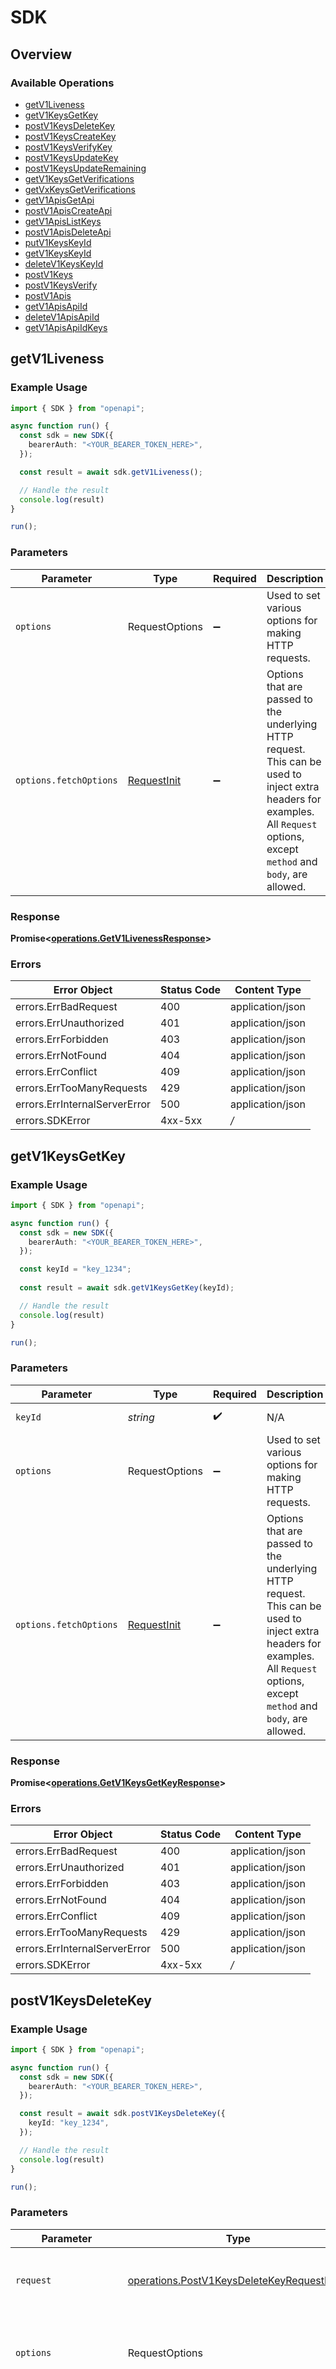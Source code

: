 # SDK


## Overview

### Available Operations

* [getV1Liveness](#getv1liveness)
* [getV1KeysGetKey](#getv1keysgetkey)
* [postV1KeysDeleteKey](#postv1keysdeletekey)
* [postV1KeysCreateKey](#postv1keyscreatekey)
* [postV1KeysVerifyKey](#postv1keysverifykey)
* [postV1KeysUpdateKey](#postv1keysupdatekey)
* [postV1KeysUpdateRemaining](#postv1keysupdateremaining)
* [getV1KeysGetVerifications](#getv1keysgetverifications)
* [getVxKeysGetVerifications](#getvxkeysgetverifications)
* [getV1ApisGetApi](#getv1apisgetapi)
* [postV1ApisCreateApi](#postv1apiscreateapi)
* [getV1ApisListKeys](#getv1apislistkeys)
* [postV1ApisDeleteApi](#postv1apisdeleteapi)
* [putV1KeysKeyId](#putv1keyskeyid)
* [getV1KeysKeyId](#getv1keyskeyid)
* [deleteV1KeysKeyId](#deletev1keyskeyid)
* [postV1Keys](#postv1keys)
* [postV1KeysVerify](#postv1keysverify)
* [postV1Apis](#postv1apis)
* [getV1ApisApiId](#getv1apisapiid)
* [deleteV1ApisApiId](#deletev1apisapiid)
* [getV1ApisApiIdKeys](#getv1apisapiidkeys)

## getV1Liveness

### Example Usage

```typescript
import { SDK } from "openapi";

async function run() {
  const sdk = new SDK({
    bearerAuth: "<YOUR_BEARER_TOKEN_HERE>",
  });

  const result = await sdk.getV1Liveness();

  // Handle the result
  console.log(result)
}

run();
```

### Parameters

| Parameter                                                                                                                                                                      | Type                                                                                                                                                                           | Required                                                                                                                                                                       | Description                                                                                                                                                                    |
| ------------------------------------------------------------------------------------------------------------------------------------------------------------------------------ | ------------------------------------------------------------------------------------------------------------------------------------------------------------------------------ | ------------------------------------------------------------------------------------------------------------------------------------------------------------------------------ | ------------------------------------------------------------------------------------------------------------------------------------------------------------------------------ |
| `options`                                                                                                                                                                      | RequestOptions                                                                                                                                                                 | :heavy_minus_sign:                                                                                                                                                             | Used to set various options for making HTTP requests.                                                                                                                          |
| `options.fetchOptions`                                                                                                                                                         | [RequestInit](https://developer.mozilla.org/en-US/docs/Web/API/Request/Request#options)                                                                                        | :heavy_minus_sign:                                                                                                                                                             | Options that are passed to the underlying HTTP request. This can be used to inject extra headers for examples. All `Request` options, except `method` and `body`, are allowed. |


### Response

**Promise<[operations.GetV1LivenessResponse](../../models/operations/getv1livenessresponse.md)>**
### Errors

| Error Object                  | Status Code                   | Content Type                  |
| ----------------------------- | ----------------------------- | ----------------------------- |
| errors.ErrBadRequest          | 400                           | application/json              |
| errors.ErrUnauthorized        | 401                           | application/json              |
| errors.ErrForbidden           | 403                           | application/json              |
| errors.ErrNotFound            | 404                           | application/json              |
| errors.ErrConflict            | 409                           | application/json              |
| errors.ErrTooManyRequests     | 429                           | application/json              |
| errors.ErrInternalServerError | 500                           | application/json              |
| errors.SDKError               | 4xx-5xx                       | */*                           |

## getV1KeysGetKey

### Example Usage

```typescript
import { SDK } from "openapi";

async function run() {
  const sdk = new SDK({
    bearerAuth: "<YOUR_BEARER_TOKEN_HERE>",
  });

  const keyId = "key_1234";
  
  const result = await sdk.getV1KeysGetKey(keyId);

  // Handle the result
  console.log(result)
}

run();
```

### Parameters

| Parameter                                                                                                                                                                      | Type                                                                                                                                                                           | Required                                                                                                                                                                       | Description                                                                                                                                                                    | Example                                                                                                                                                                        |
| ------------------------------------------------------------------------------------------------------------------------------------------------------------------------------ | ------------------------------------------------------------------------------------------------------------------------------------------------------------------------------ | ------------------------------------------------------------------------------------------------------------------------------------------------------------------------------ | ------------------------------------------------------------------------------------------------------------------------------------------------------------------------------ | ------------------------------------------------------------------------------------------------------------------------------------------------------------------------------ |
| `keyId`                                                                                                                                                                        | *string*                                                                                                                                                                       | :heavy_check_mark:                                                                                                                                                             | N/A                                                                                                                                                                            | [object Object]                                                                                                                                                                |
| `options`                                                                                                                                                                      | RequestOptions                                                                                                                                                                 | :heavy_minus_sign:                                                                                                                                                             | Used to set various options for making HTTP requests.                                                                                                                          |                                                                                                                                                                                |
| `options.fetchOptions`                                                                                                                                                         | [RequestInit](https://developer.mozilla.org/en-US/docs/Web/API/Request/Request#options)                                                                                        | :heavy_minus_sign:                                                                                                                                                             | Options that are passed to the underlying HTTP request. This can be used to inject extra headers for examples. All `Request` options, except `method` and `body`, are allowed. |                                                                                                                                                                                |


### Response

**Promise<[operations.GetV1KeysGetKeyResponse](../../models/operations/getv1keysgetkeyresponse.md)>**
### Errors

| Error Object                  | Status Code                   | Content Type                  |
| ----------------------------- | ----------------------------- | ----------------------------- |
| errors.ErrBadRequest          | 400                           | application/json              |
| errors.ErrUnauthorized        | 401                           | application/json              |
| errors.ErrForbidden           | 403                           | application/json              |
| errors.ErrNotFound            | 404                           | application/json              |
| errors.ErrConflict            | 409                           | application/json              |
| errors.ErrTooManyRequests     | 429                           | application/json              |
| errors.ErrInternalServerError | 500                           | application/json              |
| errors.SDKError               | 4xx-5xx                       | */*                           |

## postV1KeysDeleteKey

### Example Usage

```typescript
import { SDK } from "openapi";

async function run() {
  const sdk = new SDK({
    bearerAuth: "<YOUR_BEARER_TOKEN_HERE>",
  });

  const result = await sdk.postV1KeysDeleteKey({
    keyId: "key_1234",
  });

  // Handle the result
  console.log(result)
}

run();
```

### Parameters

| Parameter                                                                                                                                                                      | Type                                                                                                                                                                           | Required                                                                                                                                                                       | Description                                                                                                                                                                    |
| ------------------------------------------------------------------------------------------------------------------------------------------------------------------------------ | ------------------------------------------------------------------------------------------------------------------------------------------------------------------------------ | ------------------------------------------------------------------------------------------------------------------------------------------------------------------------------ | ------------------------------------------------------------------------------------------------------------------------------------------------------------------------------ |
| `request`                                                                                                                                                                      | [operations.PostV1KeysDeleteKeyRequestBody](../../models/operations/postv1keysdeletekeyrequestbody.md)                                                                         | :heavy_check_mark:                                                                                                                                                             | The request object to use for the request.                                                                                                                                     |
| `options`                                                                                                                                                                      | RequestOptions                                                                                                                                                                 | :heavy_minus_sign:                                                                                                                                                             | Used to set various options for making HTTP requests.                                                                                                                          |
| `options.fetchOptions`                                                                                                                                                         | [RequestInit](https://developer.mozilla.org/en-US/docs/Web/API/Request/Request#options)                                                                                        | :heavy_minus_sign:                                                                                                                                                             | Options that are passed to the underlying HTTP request. This can be used to inject extra headers for examples. All `Request` options, except `method` and `body`, are allowed. |


### Response

**Promise<[operations.PostV1KeysDeleteKeyResponse](../../models/operations/postv1keysdeletekeyresponse.md)>**
### Errors

| Error Object                  | Status Code                   | Content Type                  |
| ----------------------------- | ----------------------------- | ----------------------------- |
| errors.ErrBadRequest          | 400                           | application/json              |
| errors.ErrUnauthorized        | 401                           | application/json              |
| errors.ErrForbidden           | 403                           | application/json              |
| errors.ErrNotFound            | 404                           | application/json              |
| errors.ErrConflict            | 409                           | application/json              |
| errors.ErrTooManyRequests     | 429                           | application/json              |
| errors.ErrInternalServerError | 500                           | application/json              |
| errors.SDKError               | 4xx-5xx                       | */*                           |

## postV1KeysCreateKey

### Example Usage

```typescript
import { SDK } from "openapi";
import { Interval, Type } from "openapi/models/operations";

async function run() {
  const sdk = new SDK({
    bearerAuth: "<YOUR_BEARER_TOKEN_HERE>",
  });

  const result = await sdk.postV1KeysCreateKey({
    apiId: "api_123",
    name: "my key",
    ownerId: "team_123",
    meta: {
      "billingTier": "PRO",
      "trialEnds": "2023-06-16T17:16:37.161Z",
    },
    expires: 1623869797161,
    remaining: 1000,
    refill: {
      interval: Interval.Daily,
      amount: 100,
    },
    ratelimit: {
      type: Type.Fast,
      limit: 10,
      refillRate: 1,
      refillInterval: 60,
    },
    enabled: false,
  });

  // Handle the result
  console.log(result)
}

run();
```

### Parameters

| Parameter                                                                                                                                                                      | Type                                                                                                                                                                           | Required                                                                                                                                                                       | Description                                                                                                                                                                    |
| ------------------------------------------------------------------------------------------------------------------------------------------------------------------------------ | ------------------------------------------------------------------------------------------------------------------------------------------------------------------------------ | ------------------------------------------------------------------------------------------------------------------------------------------------------------------------------ | ------------------------------------------------------------------------------------------------------------------------------------------------------------------------------ |
| `request`                                                                                                                                                                      | [operations.PostV1KeysCreateKeyRequestBody](../../models/operations/postv1keyscreatekeyrequestbody.md)                                                                         | :heavy_check_mark:                                                                                                                                                             | The request object to use for the request.                                                                                                                                     |
| `options`                                                                                                                                                                      | RequestOptions                                                                                                                                                                 | :heavy_minus_sign:                                                                                                                                                             | Used to set various options for making HTTP requests.                                                                                                                          |
| `options.fetchOptions`                                                                                                                                                         | [RequestInit](https://developer.mozilla.org/en-US/docs/Web/API/Request/Request#options)                                                                                        | :heavy_minus_sign:                                                                                                                                                             | Options that are passed to the underlying HTTP request. This can be used to inject extra headers for examples. All `Request` options, except `method` and `body`, are allowed. |


### Response

**Promise<[operations.PostV1KeysCreateKeyResponse](../../models/operations/postv1keyscreatekeyresponse.md)>**
### Errors

| Error Object                  | Status Code                   | Content Type                  |
| ----------------------------- | ----------------------------- | ----------------------------- |
| errors.ErrBadRequest          | 400                           | application/json              |
| errors.ErrUnauthorized        | 401                           | application/json              |
| errors.ErrForbidden           | 403                           | application/json              |
| errors.ErrNotFound            | 404                           | application/json              |
| errors.ErrConflict            | 409                           | application/json              |
| errors.ErrTooManyRequests     | 429                           | application/json              |
| errors.ErrInternalServerError | 500                           | application/json              |
| errors.SDKError               | 4xx-5xx                       | */*                           |

## postV1KeysVerifyKey

### Example Usage

```typescript
import { SDK } from "openapi";

async function run() {
  const sdk = new SDK({
    bearerAuth: "<YOUR_BEARER_TOKEN_HERE>",
  });

  const result = await sdk.postV1KeysVerifyKey({
    apiId: "api_1234",
    key: "sk_1234",
  });

  // Handle the result
  console.log(result)
}

run();
```

### Parameters

| Parameter                                                                                                                                                                      | Type                                                                                                                                                                           | Required                                                                                                                                                                       | Description                                                                                                                                                                    |
| ------------------------------------------------------------------------------------------------------------------------------------------------------------------------------ | ------------------------------------------------------------------------------------------------------------------------------------------------------------------------------ | ------------------------------------------------------------------------------------------------------------------------------------------------------------------------------ | ------------------------------------------------------------------------------------------------------------------------------------------------------------------------------ |
| `request`                                                                                                                                                                      | [operations.PostV1KeysVerifyKeyRequestBody](../../models/operations/postv1keysverifykeyrequestbody.md)                                                                         | :heavy_check_mark:                                                                                                                                                             | The request object to use for the request.                                                                                                                                     |
| `options`                                                                                                                                                                      | RequestOptions                                                                                                                                                                 | :heavy_minus_sign:                                                                                                                                                             | Used to set various options for making HTTP requests.                                                                                                                          |
| `options.fetchOptions`                                                                                                                                                         | [RequestInit](https://developer.mozilla.org/en-US/docs/Web/API/Request/Request#options)                                                                                        | :heavy_minus_sign:                                                                                                                                                             | Options that are passed to the underlying HTTP request. This can be used to inject extra headers for examples. All `Request` options, except `method` and `body`, are allowed. |


### Response

**Promise<[operations.PostV1KeysVerifyKeyResponse](../../models/operations/postv1keysverifykeyresponse.md)>**
### Errors

| Error Object                  | Status Code                   | Content Type                  |
| ----------------------------- | ----------------------------- | ----------------------------- |
| errors.ErrBadRequest          | 400                           | application/json              |
| errors.ErrUnauthorized        | 401                           | application/json              |
| errors.ErrForbidden           | 403                           | application/json              |
| errors.ErrNotFound            | 404                           | application/json              |
| errors.ErrConflict            | 409                           | application/json              |
| errors.ErrTooManyRequests     | 429                           | application/json              |
| errors.ErrInternalServerError | 500                           | application/json              |
| errors.SDKError               | 4xx-5xx                       | */*                           |

## postV1KeysUpdateKey

### Example Usage

```typescript
import { SDK } from "openapi";
import { PostV1KeysUpdateKeyInterval, PostV1KeysUpdateKeyType } from "openapi/models/operations";

async function run() {
  const sdk = new SDK({
    bearerAuth: "<YOUR_BEARER_TOKEN_HERE>",
  });

  const result = await sdk.postV1KeysUpdateKey({
    keyId: "key_123",
    name: "Customer X",
    ownerId: "user_123",
    meta: {
      "roles": "<value>",
      "stripeCustomerId": "cus_1234",
    },
    expires: 0,
    ratelimit: {
      type: PostV1KeysUpdateKeyType.Fast,
      limit: 10,
      refillRate: 1,
      refillInterval: 60,
    },
    remaining: 1000,
    refill: {
      interval: PostV1KeysUpdateKeyInterval.Daily,
      amount: 100,
    },
    enabled: true,
  });

  // Handle the result
  console.log(result)
}

run();
```

### Parameters

| Parameter                                                                                                                                                                      | Type                                                                                                                                                                           | Required                                                                                                                                                                       | Description                                                                                                                                                                    |
| ------------------------------------------------------------------------------------------------------------------------------------------------------------------------------ | ------------------------------------------------------------------------------------------------------------------------------------------------------------------------------ | ------------------------------------------------------------------------------------------------------------------------------------------------------------------------------ | ------------------------------------------------------------------------------------------------------------------------------------------------------------------------------ |
| `request`                                                                                                                                                                      | [operations.PostV1KeysUpdateKeyRequestBody](../../models/operations/postv1keysupdatekeyrequestbody.md)                                                                         | :heavy_check_mark:                                                                                                                                                             | The request object to use for the request.                                                                                                                                     |
| `options`                                                                                                                                                                      | RequestOptions                                                                                                                                                                 | :heavy_minus_sign:                                                                                                                                                             | Used to set various options for making HTTP requests.                                                                                                                          |
| `options.fetchOptions`                                                                                                                                                         | [RequestInit](https://developer.mozilla.org/en-US/docs/Web/API/Request/Request#options)                                                                                        | :heavy_minus_sign:                                                                                                                                                             | Options that are passed to the underlying HTTP request. This can be used to inject extra headers for examples. All `Request` options, except `method` and `body`, are allowed. |


### Response

**Promise<[operations.PostV1KeysUpdateKeyResponse](../../models/operations/postv1keysupdatekeyresponse.md)>**
### Errors

| Error Object                  | Status Code                   | Content Type                  |
| ----------------------------- | ----------------------------- | ----------------------------- |
| errors.ErrBadRequest          | 400                           | application/json              |
| errors.ErrUnauthorized        | 401                           | application/json              |
| errors.ErrForbidden           | 403                           | application/json              |
| errors.ErrNotFound            | 404                           | application/json              |
| errors.ErrConflict            | 409                           | application/json              |
| errors.ErrTooManyRequests     | 429                           | application/json              |
| errors.ErrInternalServerError | 500                           | application/json              |
| errors.SDKError               | 4xx-5xx                       | */*                           |

## postV1KeysUpdateRemaining

### Example Usage

```typescript
import { SDK } from "openapi";
import { Op } from "openapi/models/operations";

async function run() {
  const sdk = new SDK({
    bearerAuth: "<YOUR_BEARER_TOKEN_HERE>",
  });

  const result = await sdk.postV1KeysUpdateRemaining({
    keyId: "key_123",
    op: Op.Decrement,
    value: 1,
  });

  // Handle the result
  console.log(result)
}

run();
```

### Parameters

| Parameter                                                                                                                                                                      | Type                                                                                                                                                                           | Required                                                                                                                                                                       | Description                                                                                                                                                                    |
| ------------------------------------------------------------------------------------------------------------------------------------------------------------------------------ | ------------------------------------------------------------------------------------------------------------------------------------------------------------------------------ | ------------------------------------------------------------------------------------------------------------------------------------------------------------------------------ | ------------------------------------------------------------------------------------------------------------------------------------------------------------------------------ |
| `request`                                                                                                                                                                      | [operations.PostV1KeysUpdateRemainingRequestBody](../../models/operations/postv1keysupdateremainingrequestbody.md)                                                             | :heavy_check_mark:                                                                                                                                                             | The request object to use for the request.                                                                                                                                     |
| `options`                                                                                                                                                                      | RequestOptions                                                                                                                                                                 | :heavy_minus_sign:                                                                                                                                                             | Used to set various options for making HTTP requests.                                                                                                                          |
| `options.fetchOptions`                                                                                                                                                         | [RequestInit](https://developer.mozilla.org/en-US/docs/Web/API/Request/Request#options)                                                                                        | :heavy_minus_sign:                                                                                                                                                             | Options that are passed to the underlying HTTP request. This can be used to inject extra headers for examples. All `Request` options, except `method` and `body`, are allowed. |


### Response

**Promise<[operations.PostV1KeysUpdateRemainingResponse](../../models/operations/postv1keysupdateremainingresponse.md)>**
### Errors

| Error Object                  | Status Code                   | Content Type                  |
| ----------------------------- | ----------------------------- | ----------------------------- |
| errors.ErrBadRequest          | 400                           | application/json              |
| errors.ErrUnauthorized        | 401                           | application/json              |
| errors.ErrForbidden           | 403                           | application/json              |
| errors.ErrNotFound            | 404                           | application/json              |
| errors.ErrConflict            | 409                           | application/json              |
| errors.ErrTooManyRequests     | 429                           | application/json              |
| errors.ErrInternalServerError | 500                           | application/json              |
| errors.SDKError               | 4xx-5xx                       | */*                           |

## getV1KeysGetVerifications

### Example Usage

```typescript
import { SDK } from "openapi";
import { Granularity } from "openapi/models/operations";

async function run() {
  const sdk = new SDK({
    bearerAuth: "<YOUR_BEARER_TOKEN_HERE>",
  });

  const result = await sdk.getV1KeysGetVerifications({
    keyId: "key_1234",
    ownerId: "chronark",
    start: 1620000000000,
    end: 1620000000000,
    granularity: Granularity.Day,
  });

  // Handle the result
  console.log(result)
}

run();
```

### Parameters

| Parameter                                                                                                                                                                      | Type                                                                                                                                                                           | Required                                                                                                                                                                       | Description                                                                                                                                                                    |
| ------------------------------------------------------------------------------------------------------------------------------------------------------------------------------ | ------------------------------------------------------------------------------------------------------------------------------------------------------------------------------ | ------------------------------------------------------------------------------------------------------------------------------------------------------------------------------ | ------------------------------------------------------------------------------------------------------------------------------------------------------------------------------ |
| `request`                                                                                                                                                                      | [operations.GetV1KeysGetVerificationsRequest](../../models/operations/getv1keysgetverificationsrequest.md)                                                                     | :heavy_check_mark:                                                                                                                                                             | The request object to use for the request.                                                                                                                                     |
| `options`                                                                                                                                                                      | RequestOptions                                                                                                                                                                 | :heavy_minus_sign:                                                                                                                                                             | Used to set various options for making HTTP requests.                                                                                                                          |
| `options.fetchOptions`                                                                                                                                                         | [RequestInit](https://developer.mozilla.org/en-US/docs/Web/API/Request/Request#options)                                                                                        | :heavy_minus_sign:                                                                                                                                                             | Options that are passed to the underlying HTTP request. This can be used to inject extra headers for examples. All `Request` options, except `method` and `body`, are allowed. |


### Response

**Promise<[operations.GetV1KeysGetVerificationsResponse](../../models/operations/getv1keysgetverificationsresponse.md)>**
### Errors

| Error Object                  | Status Code                   | Content Type                  |
| ----------------------------- | ----------------------------- | ----------------------------- |
| errors.ErrBadRequest          | 400                           | application/json              |
| errors.ErrUnauthorized        | 401                           | application/json              |
| errors.ErrForbidden           | 403                           | application/json              |
| errors.ErrNotFound            | 404                           | application/json              |
| errors.ErrConflict            | 409                           | application/json              |
| errors.ErrTooManyRequests     | 429                           | application/json              |
| errors.ErrInternalServerError | 500                           | application/json              |
| errors.SDKError               | 4xx-5xx                       | */*                           |

## getVxKeysGetVerifications

### Example Usage

```typescript
import { SDK } from "openapi";
import { QueryParamGranularity } from "openapi/models/operations";

async function run() {
  const sdk = new SDK({
    bearerAuth: "<YOUR_BEARER_TOKEN_HERE>",
  });

  const result = await sdk.getVxKeysGetVerifications({
    keyId: "key_1234",
    ownerId: "chronark",
    start: 1620000000000,
    end: 1620000000000,
    granularity: QueryParamGranularity.Day,
  });

  // Handle the result
  console.log(result)
}

run();
```

### Parameters

| Parameter                                                                                                                                                                      | Type                                                                                                                                                                           | Required                                                                                                                                                                       | Description                                                                                                                                                                    |
| ------------------------------------------------------------------------------------------------------------------------------------------------------------------------------ | ------------------------------------------------------------------------------------------------------------------------------------------------------------------------------ | ------------------------------------------------------------------------------------------------------------------------------------------------------------------------------ | ------------------------------------------------------------------------------------------------------------------------------------------------------------------------------ |
| `request`                                                                                                                                                                      | [operations.GetVxKeysGetVerificationsRequest](../../models/operations/getvxkeysgetverificationsrequest.md)                                                                     | :heavy_check_mark:                                                                                                                                                             | The request object to use for the request.                                                                                                                                     |
| `options`                                                                                                                                                                      | RequestOptions                                                                                                                                                                 | :heavy_minus_sign:                                                                                                                                                             | Used to set various options for making HTTP requests.                                                                                                                          |
| `options.fetchOptions`                                                                                                                                                         | [RequestInit](https://developer.mozilla.org/en-US/docs/Web/API/Request/Request#options)                                                                                        | :heavy_minus_sign:                                                                                                                                                             | Options that are passed to the underlying HTTP request. This can be used to inject extra headers for examples. All `Request` options, except `method` and `body`, are allowed. |


### Response

**Promise<[operations.GetVxKeysGetVerificationsResponse](../../models/operations/getvxkeysgetverificationsresponse.md)>**
### Errors

| Error Object                  | Status Code                   | Content Type                  |
| ----------------------------- | ----------------------------- | ----------------------------- |
| errors.ErrBadRequest          | 400                           | application/json              |
| errors.ErrUnauthorized        | 401                           | application/json              |
| errors.ErrForbidden           | 403                           | application/json              |
| errors.ErrNotFound            | 404                           | application/json              |
| errors.ErrConflict            | 409                           | application/json              |
| errors.ErrTooManyRequests     | 429                           | application/json              |
| errors.ErrInternalServerError | 500                           | application/json              |
| errors.SDKError               | 4xx-5xx                       | */*                           |

## getV1ApisGetApi

### Example Usage

```typescript
import { SDK } from "openapi";

async function run() {
  const sdk = new SDK({
    bearerAuth: "<YOUR_BEARER_TOKEN_HERE>",
  });

  const apiId = "api_1234";
  
  const result = await sdk.getV1ApisGetApi(apiId);

  // Handle the result
  console.log(result)
}

run();
```

### Parameters

| Parameter                                                                                                                                                                      | Type                                                                                                                                                                           | Required                                                                                                                                                                       | Description                                                                                                                                                                    | Example                                                                                                                                                                        |
| ------------------------------------------------------------------------------------------------------------------------------------------------------------------------------ | ------------------------------------------------------------------------------------------------------------------------------------------------------------------------------ | ------------------------------------------------------------------------------------------------------------------------------------------------------------------------------ | ------------------------------------------------------------------------------------------------------------------------------------------------------------------------------ | ------------------------------------------------------------------------------------------------------------------------------------------------------------------------------ |
| `apiId`                                                                                                                                                                        | *string*                                                                                                                                                                       | :heavy_check_mark:                                                                                                                                                             | N/A                                                                                                                                                                            | [object Object]                                                                                                                                                                |
| `options`                                                                                                                                                                      | RequestOptions                                                                                                                                                                 | :heavy_minus_sign:                                                                                                                                                             | Used to set various options for making HTTP requests.                                                                                                                          |                                                                                                                                                                                |
| `options.fetchOptions`                                                                                                                                                         | [RequestInit](https://developer.mozilla.org/en-US/docs/Web/API/Request/Request#options)                                                                                        | :heavy_minus_sign:                                                                                                                                                             | Options that are passed to the underlying HTTP request. This can be used to inject extra headers for examples. All `Request` options, except `method` and `body`, are allowed. |                                                                                                                                                                                |


### Response

**Promise<[operations.GetV1ApisGetApiResponse](../../models/operations/getv1apisgetapiresponse.md)>**
### Errors

| Error Object                  | Status Code                   | Content Type                  |
| ----------------------------- | ----------------------------- | ----------------------------- |
| errors.ErrBadRequest          | 400                           | application/json              |
| errors.ErrUnauthorized        | 401                           | application/json              |
| errors.ErrForbidden           | 403                           | application/json              |
| errors.ErrNotFound            | 404                           | application/json              |
| errors.ErrConflict            | 409                           | application/json              |
| errors.ErrTooManyRequests     | 429                           | application/json              |
| errors.ErrInternalServerError | 500                           | application/json              |
| errors.SDKError               | 4xx-5xx                       | */*                           |

## postV1ApisCreateApi

### Example Usage

```typescript
import { SDK } from "openapi";

async function run() {
  const sdk = new SDK({
    bearerAuth: "<YOUR_BEARER_TOKEN_HERE>",
  });

  const result = await sdk.postV1ApisCreateApi({
    name: "my-api",
  });

  // Handle the result
  console.log(result)
}

run();
```

### Parameters

| Parameter                                                                                                                                                                      | Type                                                                                                                                                                           | Required                                                                                                                                                                       | Description                                                                                                                                                                    |
| ------------------------------------------------------------------------------------------------------------------------------------------------------------------------------ | ------------------------------------------------------------------------------------------------------------------------------------------------------------------------------ | ------------------------------------------------------------------------------------------------------------------------------------------------------------------------------ | ------------------------------------------------------------------------------------------------------------------------------------------------------------------------------ |
| `request`                                                                                                                                                                      | [operations.PostV1ApisCreateApiRequestBody](../../models/operations/postv1apiscreateapirequestbody.md)                                                                         | :heavy_check_mark:                                                                                                                                                             | The request object to use for the request.                                                                                                                                     |
| `options`                                                                                                                                                                      | RequestOptions                                                                                                                                                                 | :heavy_minus_sign:                                                                                                                                                             | Used to set various options for making HTTP requests.                                                                                                                          |
| `options.fetchOptions`                                                                                                                                                         | [RequestInit](https://developer.mozilla.org/en-US/docs/Web/API/Request/Request#options)                                                                                        | :heavy_minus_sign:                                                                                                                                                             | Options that are passed to the underlying HTTP request. This can be used to inject extra headers for examples. All `Request` options, except `method` and `body`, are allowed. |


### Response

**Promise<[operations.PostV1ApisCreateApiResponse](../../models/operations/postv1apiscreateapiresponse.md)>**
### Errors

| Error Object                  | Status Code                   | Content Type                  |
| ----------------------------- | ----------------------------- | ----------------------------- |
| errors.ErrBadRequest          | 400                           | application/json              |
| errors.ErrUnauthorized        | 401                           | application/json              |
| errors.ErrForbidden           | 403                           | application/json              |
| errors.ErrNotFound            | 404                           | application/json              |
| errors.ErrConflict            | 409                           | application/json              |
| errors.ErrTooManyRequests     | 429                           | application/json              |
| errors.ErrInternalServerError | 500                           | application/json              |
| errors.SDKError               | 4xx-5xx                       | */*                           |

## getV1ApisListKeys

### Example Usage

```typescript
import { SDK } from "openapi";

async function run() {
  const sdk = new SDK({
    bearerAuth: "<YOUR_BEARER_TOKEN_HERE>",
  });

  const apiId = "api_1234";
  const limit = 100;
  const cursor = "<value>";
  const ownerId = "<value>";
  
  const result = await sdk.getV1ApisListKeys(apiId, limit, cursor, ownerId);

  // Handle the result
  console.log(result)
}

run();
```

### Parameters

| Parameter                                                                                                                                                                      | Type                                                                                                                                                                           | Required                                                                                                                                                                       | Description                                                                                                                                                                    | Example                                                                                                                                                                        |
| ------------------------------------------------------------------------------------------------------------------------------------------------------------------------------ | ------------------------------------------------------------------------------------------------------------------------------------------------------------------------------ | ------------------------------------------------------------------------------------------------------------------------------------------------------------------------------ | ------------------------------------------------------------------------------------------------------------------------------------------------------------------------------ | ------------------------------------------------------------------------------------------------------------------------------------------------------------------------------ |
| `apiId`                                                                                                                                                                        | *string*                                                                                                                                                                       | :heavy_check_mark:                                                                                                                                                             | N/A                                                                                                                                                                            | [object Object]                                                                                                                                                                |
| `limit`                                                                                                                                                                        | *number*                                                                                                                                                                       | :heavy_minus_sign:                                                                                                                                                             | N/A                                                                                                                                                                            | [object Object]                                                                                                                                                                |
| `cursor`                                                                                                                                                                       | *string*                                                                                                                                                                       | :heavy_minus_sign:                                                                                                                                                             | N/A                                                                                                                                                                            |                                                                                                                                                                                |
| `ownerId`                                                                                                                                                                      | *string*                                                                                                                                                                       | :heavy_minus_sign:                                                                                                                                                             | N/A                                                                                                                                                                            |                                                                                                                                                                                |
| `options`                                                                                                                                                                      | RequestOptions                                                                                                                                                                 | :heavy_minus_sign:                                                                                                                                                             | Used to set various options for making HTTP requests.                                                                                                                          |                                                                                                                                                                                |
| `options.fetchOptions`                                                                                                                                                         | [RequestInit](https://developer.mozilla.org/en-US/docs/Web/API/Request/Request#options)                                                                                        | :heavy_minus_sign:                                                                                                                                                             | Options that are passed to the underlying HTTP request. This can be used to inject extra headers for examples. All `Request` options, except `method` and `body`, are allowed. |                                                                                                                                                                                |


### Response

**Promise<[operations.GetV1ApisListKeysResponse](../../models/operations/getv1apislistkeysresponse.md)>**
### Errors

| Error Object                  | Status Code                   | Content Type                  |
| ----------------------------- | ----------------------------- | ----------------------------- |
| errors.ErrBadRequest          | 400                           | application/json              |
| errors.ErrUnauthorized        | 401                           | application/json              |
| errors.ErrForbidden           | 403                           | application/json              |
| errors.ErrNotFound            | 404                           | application/json              |
| errors.ErrConflict            | 409                           | application/json              |
| errors.ErrTooManyRequests     | 429                           | application/json              |
| errors.ErrInternalServerError | 500                           | application/json              |
| errors.SDKError               | 4xx-5xx                       | */*                           |

## postV1ApisDeleteApi

### Example Usage

```typescript
import { SDK } from "openapi";

async function run() {
  const sdk = new SDK({
    bearerAuth: "<YOUR_BEARER_TOKEN_HERE>",
  });

  const result = await sdk.postV1ApisDeleteApi({
    apiId: "api_1234",
  });

  // Handle the result
  console.log(result)
}

run();
```

### Parameters

| Parameter                                                                                                                                                                      | Type                                                                                                                                                                           | Required                                                                                                                                                                       | Description                                                                                                                                                                    |
| ------------------------------------------------------------------------------------------------------------------------------------------------------------------------------ | ------------------------------------------------------------------------------------------------------------------------------------------------------------------------------ | ------------------------------------------------------------------------------------------------------------------------------------------------------------------------------ | ------------------------------------------------------------------------------------------------------------------------------------------------------------------------------ |
| `request`                                                                                                                                                                      | [operations.PostV1ApisDeleteApiRequestBody](../../models/operations/postv1apisdeleteapirequestbody.md)                                                                         | :heavy_check_mark:                                                                                                                                                             | The request object to use for the request.                                                                                                                                     |
| `options`                                                                                                                                                                      | RequestOptions                                                                                                                                                                 | :heavy_minus_sign:                                                                                                                                                             | Used to set various options for making HTTP requests.                                                                                                                          |
| `options.fetchOptions`                                                                                                                                                         | [RequestInit](https://developer.mozilla.org/en-US/docs/Web/API/Request/Request#options)                                                                                        | :heavy_minus_sign:                                                                                                                                                             | Options that are passed to the underlying HTTP request. This can be used to inject extra headers for examples. All `Request` options, except `method` and `body`, are allowed. |


### Response

**Promise<[operations.PostV1ApisDeleteApiResponse](../../models/operations/postv1apisdeleteapiresponse.md)>**
### Errors

| Error Object                  | Status Code                   | Content Type                  |
| ----------------------------- | ----------------------------- | ----------------------------- |
| errors.ErrBadRequest          | 400                           | application/json              |
| errors.ErrUnauthorized        | 401                           | application/json              |
| errors.ErrForbidden           | 403                           | application/json              |
| errors.ErrNotFound            | 404                           | application/json              |
| errors.ErrConflict            | 409                           | application/json              |
| errors.ErrTooManyRequests     | 429                           | application/json              |
| errors.ErrInternalServerError | 500                           | application/json              |
| errors.SDKError               | 4xx-5xx                       | */*                           |

## putV1KeysKeyId

### Example Usage

```typescript
import { SDK } from "openapi";
import { PutV1KeysKeyIdType } from "openapi/models/operations";

async function run() {
  const sdk = new SDK({
    bearerAuth: "<YOUR_BEARER_TOKEN_HERE>",
  });

  const keyId = "key_123";
  const requestBody = {
    name: "Customer X",
    ownerId: "user_123",
    meta: {
      "roles": "<value>",
      "stripeCustomerId": "cus_1234",
    },
    expires: 0,
    ratelimit: {
      type: PutV1KeysKeyIdType.Fast,
      limit: 10,
      refillRate: 1,
      refillInterval: 60,
    },
    remaining: 1000,
  };
  
  const result = await sdk.putV1KeysKeyId(keyId, requestBody);

  // Handle the result
  console.log(result)
}

run();
```

### Parameters

| Parameter                                                                                                                                                                      | Type                                                                                                                                                                           | Required                                                                                                                                                                       | Description                                                                                                                                                                    | Example                                                                                                                                                                        |
| ------------------------------------------------------------------------------------------------------------------------------------------------------------------------------ | ------------------------------------------------------------------------------------------------------------------------------------------------------------------------------ | ------------------------------------------------------------------------------------------------------------------------------------------------------------------------------ | ------------------------------------------------------------------------------------------------------------------------------------------------------------------------------ | ------------------------------------------------------------------------------------------------------------------------------------------------------------------------------ |
| `keyId`                                                                                                                                                                        | *string*                                                                                                                                                                       | :heavy_check_mark:                                                                                                                                                             | N/A                                                                                                                                                                            | [object Object]                                                                                                                                                                |
| `requestBody`                                                                                                                                                                  | [operations.PutV1KeysKeyIdRequestBody](../../models/operations/putv1keyskeyidrequestbody.md)                                                                                   | :heavy_check_mark:                                                                                                                                                             | N/A                                                                                                                                                                            |                                                                                                                                                                                |
| `options`                                                                                                                                                                      | RequestOptions                                                                                                                                                                 | :heavy_minus_sign:                                                                                                                                                             | Used to set various options for making HTTP requests.                                                                                                                          |                                                                                                                                                                                |
| `options.fetchOptions`                                                                                                                                                         | [RequestInit](https://developer.mozilla.org/en-US/docs/Web/API/Request/Request#options)                                                                                        | :heavy_minus_sign:                                                                                                                                                             | Options that are passed to the underlying HTTP request. This can be used to inject extra headers for examples. All `Request` options, except `method` and `body`, are allowed. |                                                                                                                                                                                |


### Response

**Promise<[operations.PutV1KeysKeyIdResponse](../../models/operations/putv1keyskeyidresponse.md)>**
### Errors

| Error Object                  | Status Code                   | Content Type                  |
| ----------------------------- | ----------------------------- | ----------------------------- |
| errors.ErrBadRequest          | 400                           | application/json              |
| errors.ErrUnauthorized        | 401                           | application/json              |
| errors.ErrForbidden           | 403                           | application/json              |
| errors.ErrNotFound            | 404                           | application/json              |
| errors.ErrConflict            | 409                           | application/json              |
| errors.ErrTooManyRequests     | 429                           | application/json              |
| errors.ErrInternalServerError | 500                           | application/json              |
| errors.SDKError               | 4xx-5xx                       | */*                           |

## getV1KeysKeyId

### Example Usage

```typescript
import { SDK } from "openapi";

async function run() {
  const sdk = new SDK({
    bearerAuth: "<YOUR_BEARER_TOKEN_HERE>",
  });

  const result = await sdk.getV1KeysKeyId();

  // Handle the result
  console.log(result)
}

run();
```

### Parameters

| Parameter                                                                                                                                                                      | Type                                                                                                                                                                           | Required                                                                                                                                                                       | Description                                                                                                                                                                    |
| ------------------------------------------------------------------------------------------------------------------------------------------------------------------------------ | ------------------------------------------------------------------------------------------------------------------------------------------------------------------------------ | ------------------------------------------------------------------------------------------------------------------------------------------------------------------------------ | ------------------------------------------------------------------------------------------------------------------------------------------------------------------------------ |
| `options`                                                                                                                                                                      | RequestOptions                                                                                                                                                                 | :heavy_minus_sign:                                                                                                                                                             | Used to set various options for making HTTP requests.                                                                                                                          |
| `options.fetchOptions`                                                                                                                                                         | [RequestInit](https://developer.mozilla.org/en-US/docs/Web/API/Request/Request#options)                                                                                        | :heavy_minus_sign:                                                                                                                                                             | Options that are passed to the underlying HTTP request. This can be used to inject extra headers for examples. All `Request` options, except `method` and `body`, are allowed. |


### Response

**Promise<[operations.GetV1KeysKeyIdResponse](../../models/operations/getv1keyskeyidresponse.md)>**
### Errors

| Error Object                  | Status Code                   | Content Type                  |
| ----------------------------- | ----------------------------- | ----------------------------- |
| errors.ErrBadRequest          | 400                           | application/json              |
| errors.ErrUnauthorized        | 401                           | application/json              |
| errors.ErrForbidden           | 403                           | application/json              |
| errors.ErrNotFound            | 404                           | application/json              |
| errors.ErrConflict            | 409                           | application/json              |
| errors.ErrTooManyRequests     | 429                           | application/json              |
| errors.ErrInternalServerError | 500                           | application/json              |
| errors.SDKError               | 4xx-5xx                       | */*                           |

## deleteV1KeysKeyId

### Example Usage

```typescript
import { SDK } from "openapi";

async function run() {
  const sdk = new SDK({
    bearerAuth: "<YOUR_BEARER_TOKEN_HERE>",
  });

  const result = await sdk.deleteV1KeysKeyId();

  // Handle the result
  console.log(result)
}

run();
```

### Parameters

| Parameter                                                                                                                                                                      | Type                                                                                                                                                                           | Required                                                                                                                                                                       | Description                                                                                                                                                                    |
| ------------------------------------------------------------------------------------------------------------------------------------------------------------------------------ | ------------------------------------------------------------------------------------------------------------------------------------------------------------------------------ | ------------------------------------------------------------------------------------------------------------------------------------------------------------------------------ | ------------------------------------------------------------------------------------------------------------------------------------------------------------------------------ |
| `options`                                                                                                                                                                      | RequestOptions                                                                                                                                                                 | :heavy_minus_sign:                                                                                                                                                             | Used to set various options for making HTTP requests.                                                                                                                          |
| `options.fetchOptions`                                                                                                                                                         | [RequestInit](https://developer.mozilla.org/en-US/docs/Web/API/Request/Request#options)                                                                                        | :heavy_minus_sign:                                                                                                                                                             | Options that are passed to the underlying HTTP request. This can be used to inject extra headers for examples. All `Request` options, except `method` and `body`, are allowed. |


### Response

**Promise<[operations.DeleteV1KeysKeyIdResponse](../../models/operations/deletev1keyskeyidresponse.md)>**
### Errors

| Error Object                  | Status Code                   | Content Type                  |
| ----------------------------- | ----------------------------- | ----------------------------- |
| errors.ErrBadRequest          | 400                           | application/json              |
| errors.ErrUnauthorized        | 401                           | application/json              |
| errors.ErrForbidden           | 403                           | application/json              |
| errors.ErrNotFound            | 404                           | application/json              |
| errors.ErrConflict            | 409                           | application/json              |
| errors.ErrTooManyRequests     | 429                           | application/json              |
| errors.ErrInternalServerError | 500                           | application/json              |
| errors.SDKError               | 4xx-5xx                       | */*                           |

## postV1Keys

### Example Usage

```typescript
import { SDK } from "openapi";
import { PostV1KeysType } from "openapi/models/operations";

async function run() {
  const sdk = new SDK({
    bearerAuth: "<YOUR_BEARER_TOKEN_HERE>",
  });

  const requestBody = {
    apiId: "api_123",
    name: "my key",
    ownerId: "team_123",
    meta: {
      "billingTier": "PRO",
      "trialEnds": "2023-06-16T17:16:37.161Z",
    },
    expires: 1623869797161,
    remaining: 1000,
    ratelimit: {
      type: PostV1KeysType.Fast,
      limit: 10,
      refillRate: 1,
      refillInterval: 60,
    },
  };
  
  const result = await sdk.postV1Keys(requestBody);

  // Handle the result
  console.log(result)
}

run();
```

### Parameters

| Parameter                                                                                                                                                                      | Type                                                                                                                                                                           | Required                                                                                                                                                                       | Description                                                                                                                                                                    |
| ------------------------------------------------------------------------------------------------------------------------------------------------------------------------------ | ------------------------------------------------------------------------------------------------------------------------------------------------------------------------------ | ------------------------------------------------------------------------------------------------------------------------------------------------------------------------------ | ------------------------------------------------------------------------------------------------------------------------------------------------------------------------------ |
| `requestBody`                                                                                                                                                                  | [operations.PostV1KeysRequestBody](../../models/operations/postv1keysrequestbody.md)                                                                                           | :heavy_check_mark:                                                                                                                                                             | N/A                                                                                                                                                                            |
| `options`                                                                                                                                                                      | RequestOptions                                                                                                                                                                 | :heavy_minus_sign:                                                                                                                                                             | Used to set various options for making HTTP requests.                                                                                                                          |
| `options.fetchOptions`                                                                                                                                                         | [RequestInit](https://developer.mozilla.org/en-US/docs/Web/API/Request/Request#options)                                                                                        | :heavy_minus_sign:                                                                                                                                                             | Options that are passed to the underlying HTTP request. This can be used to inject extra headers for examples. All `Request` options, except `method` and `body`, are allowed. |


### Response

**Promise<[operations.PostV1KeysResponse](../../models/operations/postv1keysresponse.md)>**
### Errors

| Error Object                  | Status Code                   | Content Type                  |
| ----------------------------- | ----------------------------- | ----------------------------- |
| errors.ErrBadRequest          | 400                           | application/json              |
| errors.ErrUnauthorized        | 401                           | application/json              |
| errors.ErrForbidden           | 403                           | application/json              |
| errors.ErrNotFound            | 404                           | application/json              |
| errors.ErrConflict            | 409                           | application/json              |
| errors.ErrTooManyRequests     | 429                           | application/json              |
| errors.ErrInternalServerError | 500                           | application/json              |
| errors.SDKError               | 4xx-5xx                       | */*                           |

## postV1KeysVerify

### Example Usage

```typescript
import { SDK } from "openapi";

async function run() {
  const sdk = new SDK({
    bearerAuth: "<YOUR_BEARER_TOKEN_HERE>",
  });

  const result = await sdk.postV1KeysVerify({
    apiId: "api_1234",
    key: "sk_1234",
  });

  // Handle the result
  console.log(result)
}

run();
```

### Parameters

| Parameter                                                                                                                                                                      | Type                                                                                                                                                                           | Required                                                                                                                                                                       | Description                                                                                                                                                                    |
| ------------------------------------------------------------------------------------------------------------------------------------------------------------------------------ | ------------------------------------------------------------------------------------------------------------------------------------------------------------------------------ | ------------------------------------------------------------------------------------------------------------------------------------------------------------------------------ | ------------------------------------------------------------------------------------------------------------------------------------------------------------------------------ |
| `request`                                                                                                                                                                      | [operations.PostV1KeysVerifyRequestBody](../../models/operations/postv1keysverifyrequestbody.md)                                                                               | :heavy_check_mark:                                                                                                                                                             | The request object to use for the request.                                                                                                                                     |
| `options`                                                                                                                                                                      | RequestOptions                                                                                                                                                                 | :heavy_minus_sign:                                                                                                                                                             | Used to set various options for making HTTP requests.                                                                                                                          |
| `options.fetchOptions`                                                                                                                                                         | [RequestInit](https://developer.mozilla.org/en-US/docs/Web/API/Request/Request#options)                                                                                        | :heavy_minus_sign:                                                                                                                                                             | Options that are passed to the underlying HTTP request. This can be used to inject extra headers for examples. All `Request` options, except `method` and `body`, are allowed. |


### Response

**Promise<[operations.PostV1KeysVerifyResponse](../../models/operations/postv1keysverifyresponse.md)>**
### Errors

| Error Object                  | Status Code                   | Content Type                  |
| ----------------------------- | ----------------------------- | ----------------------------- |
| errors.ErrBadRequest          | 400                           | application/json              |
| errors.ErrUnauthorized        | 401                           | application/json              |
| errors.ErrForbidden           | 403                           | application/json              |
| errors.ErrNotFound            | 404                           | application/json              |
| errors.ErrConflict            | 409                           | application/json              |
| errors.ErrTooManyRequests     | 429                           | application/json              |
| errors.ErrInternalServerError | 500                           | application/json              |
| errors.SDKError               | 4xx-5xx                       | */*                           |

## postV1Apis

### Example Usage

```typescript
import { SDK } from "openapi";

async function run() {
  const sdk = new SDK({
    bearerAuth: "<YOUR_BEARER_TOKEN_HERE>",
  });

  const result = await sdk.postV1Apis({
    name: "my-api",
  });

  // Handle the result
  console.log(result)
}

run();
```

### Parameters

| Parameter                                                                                                                                                                      | Type                                                                                                                                                                           | Required                                                                                                                                                                       | Description                                                                                                                                                                    |
| ------------------------------------------------------------------------------------------------------------------------------------------------------------------------------ | ------------------------------------------------------------------------------------------------------------------------------------------------------------------------------ | ------------------------------------------------------------------------------------------------------------------------------------------------------------------------------ | ------------------------------------------------------------------------------------------------------------------------------------------------------------------------------ |
| `request`                                                                                                                                                                      | [operations.PostV1ApisRequestBody](../../models/operations/postv1apisrequestbody.md)                                                                                           | :heavy_check_mark:                                                                                                                                                             | The request object to use for the request.                                                                                                                                     |
| `options`                                                                                                                                                                      | RequestOptions                                                                                                                                                                 | :heavy_minus_sign:                                                                                                                                                             | Used to set various options for making HTTP requests.                                                                                                                          |
| `options.fetchOptions`                                                                                                                                                         | [RequestInit](https://developer.mozilla.org/en-US/docs/Web/API/Request/Request#options)                                                                                        | :heavy_minus_sign:                                                                                                                                                             | Options that are passed to the underlying HTTP request. This can be used to inject extra headers for examples. All `Request` options, except `method` and `body`, are allowed. |


### Response

**Promise<[operations.PostV1ApisResponse](../../models/operations/postv1apisresponse.md)>**
### Errors

| Error Object                  | Status Code                   | Content Type                  |
| ----------------------------- | ----------------------------- | ----------------------------- |
| errors.ErrBadRequest          | 400                           | application/json              |
| errors.ErrUnauthorized        | 401                           | application/json              |
| errors.ErrForbidden           | 403                           | application/json              |
| errors.ErrNotFound            | 404                           | application/json              |
| errors.ErrConflict            | 409                           | application/json              |
| errors.ErrTooManyRequests     | 429                           | application/json              |
| errors.ErrInternalServerError | 500                           | application/json              |
| errors.SDKError               | 4xx-5xx                       | */*                           |

## getV1ApisApiId

### Example Usage

```typescript
import { SDK } from "openapi";

async function run() {
  const sdk = new SDK({
    bearerAuth: "<YOUR_BEARER_TOKEN_HERE>",
  });

  const apiId = "api_1234";
  
  const result = await sdk.getV1ApisApiId(apiId);

  // Handle the result
  console.log(result)
}

run();
```

### Parameters

| Parameter                                                                                                                                                                      | Type                                                                                                                                                                           | Required                                                                                                                                                                       | Description                                                                                                                                                                    | Example                                                                                                                                                                        |
| ------------------------------------------------------------------------------------------------------------------------------------------------------------------------------ | ------------------------------------------------------------------------------------------------------------------------------------------------------------------------------ | ------------------------------------------------------------------------------------------------------------------------------------------------------------------------------ | ------------------------------------------------------------------------------------------------------------------------------------------------------------------------------ | ------------------------------------------------------------------------------------------------------------------------------------------------------------------------------ |
| `apiId`                                                                                                                                                                        | *string*                                                                                                                                                                       | :heavy_check_mark:                                                                                                                                                             | N/A                                                                                                                                                                            | [object Object]                                                                                                                                                                |
| `options`                                                                                                                                                                      | RequestOptions                                                                                                                                                                 | :heavy_minus_sign:                                                                                                                                                             | Used to set various options for making HTTP requests.                                                                                                                          |                                                                                                                                                                                |
| `options.fetchOptions`                                                                                                                                                         | [RequestInit](https://developer.mozilla.org/en-US/docs/Web/API/Request/Request#options)                                                                                        | :heavy_minus_sign:                                                                                                                                                             | Options that are passed to the underlying HTTP request. This can be used to inject extra headers for examples. All `Request` options, except `method` and `body`, are allowed. |                                                                                                                                                                                |


### Response

**Promise<[operations.GetV1ApisApiIdResponse](../../models/operations/getv1apisapiidresponse.md)>**
### Errors

| Error Object                  | Status Code                   | Content Type                  |
| ----------------------------- | ----------------------------- | ----------------------------- |
| errors.ErrBadRequest          | 400                           | application/json              |
| errors.ErrUnauthorized        | 401                           | application/json              |
| errors.ErrForbidden           | 403                           | application/json              |
| errors.ErrNotFound            | 404                           | application/json              |
| errors.ErrConflict            | 409                           | application/json              |
| errors.ErrTooManyRequests     | 429                           | application/json              |
| errors.ErrInternalServerError | 500                           | application/json              |
| errors.SDKError               | 4xx-5xx                       | */*                           |

## deleteV1ApisApiId

### Example Usage

```typescript
import { SDK } from "openapi";

async function run() {
  const sdk = new SDK({
    bearerAuth: "<YOUR_BEARER_TOKEN_HERE>",
  });

  const apiId = "api_1234";
  
  const result = await sdk.deleteV1ApisApiId(apiId);

  // Handle the result
  console.log(result)
}

run();
```

### Parameters

| Parameter                                                                                                                                                                      | Type                                                                                                                                                                           | Required                                                                                                                                                                       | Description                                                                                                                                                                    | Example                                                                                                                                                                        |
| ------------------------------------------------------------------------------------------------------------------------------------------------------------------------------ | ------------------------------------------------------------------------------------------------------------------------------------------------------------------------------ | ------------------------------------------------------------------------------------------------------------------------------------------------------------------------------ | ------------------------------------------------------------------------------------------------------------------------------------------------------------------------------ | ------------------------------------------------------------------------------------------------------------------------------------------------------------------------------ |
| `apiId`                                                                                                                                                                        | *string*                                                                                                                                                                       | :heavy_check_mark:                                                                                                                                                             | N/A                                                                                                                                                                            | [object Object]                                                                                                                                                                |
| `options`                                                                                                                                                                      | RequestOptions                                                                                                                                                                 | :heavy_minus_sign:                                                                                                                                                             | Used to set various options for making HTTP requests.                                                                                                                          |                                                                                                                                                                                |
| `options.fetchOptions`                                                                                                                                                         | [RequestInit](https://developer.mozilla.org/en-US/docs/Web/API/Request/Request#options)                                                                                        | :heavy_minus_sign:                                                                                                                                                             | Options that are passed to the underlying HTTP request. This can be used to inject extra headers for examples. All `Request` options, except `method` and `body`, are allowed. |                                                                                                                                                                                |


### Response

**Promise<[operations.DeleteV1ApisApiIdResponse](../../models/operations/deletev1apisapiidresponse.md)>**
### Errors

| Error Object                  | Status Code                   | Content Type                  |
| ----------------------------- | ----------------------------- | ----------------------------- |
| errors.ErrBadRequest          | 400                           | application/json              |
| errors.ErrUnauthorized        | 401                           | application/json              |
| errors.ErrForbidden           | 403                           | application/json              |
| errors.ErrNotFound            | 404                           | application/json              |
| errors.ErrConflict            | 409                           | application/json              |
| errors.ErrTooManyRequests     | 429                           | application/json              |
| errors.ErrInternalServerError | 500                           | application/json              |
| errors.SDKError               | 4xx-5xx                       | */*                           |

## getV1ApisApiIdKeys

### Example Usage

```typescript
import { SDK } from "openapi";

async function run() {
  const sdk = new SDK({
    bearerAuth: "<YOUR_BEARER_TOKEN_HERE>",
  });

  const apiId = "api_1234";
  const limit = 100;
  const offset = 2757.36;
  const ownerId = "<value>";
  
  const result = await sdk.getV1ApisApiIdKeys(apiId, limit, offset, ownerId);

  // Handle the result
  console.log(result)
}

run();
```

### Parameters

| Parameter                                                                                                                                                                      | Type                                                                                                                                                                           | Required                                                                                                                                                                       | Description                                                                                                                                                                    | Example                                                                                                                                                                        |
| ------------------------------------------------------------------------------------------------------------------------------------------------------------------------------ | ------------------------------------------------------------------------------------------------------------------------------------------------------------------------------ | ------------------------------------------------------------------------------------------------------------------------------------------------------------------------------ | ------------------------------------------------------------------------------------------------------------------------------------------------------------------------------ | ------------------------------------------------------------------------------------------------------------------------------------------------------------------------------ |
| `apiId`                                                                                                                                                                        | *string*                                                                                                                                                                       | :heavy_check_mark:                                                                                                                                                             | N/A                                                                                                                                                                            | [object Object]                                                                                                                                                                |
| `limit`                                                                                                                                                                        | *number*                                                                                                                                                                       | :heavy_minus_sign:                                                                                                                                                             | N/A                                                                                                                                                                            | [object Object]                                                                                                                                                                |
| `offset`                                                                                                                                                                       | *number*                                                                                                                                                                       | :heavy_minus_sign:                                                                                                                                                             | N/A                                                                                                                                                                            |                                                                                                                                                                                |
| `ownerId`                                                                                                                                                                      | *string*                                                                                                                                                                       | :heavy_minus_sign:                                                                                                                                                             | N/A                                                                                                                                                                            |                                                                                                                                                                                |
| `options`                                                                                                                                                                      | RequestOptions                                                                                                                                                                 | :heavy_minus_sign:                                                                                                                                                             | Used to set various options for making HTTP requests.                                                                                                                          |                                                                                                                                                                                |
| `options.fetchOptions`                                                                                                                                                         | [RequestInit](https://developer.mozilla.org/en-US/docs/Web/API/Request/Request#options)                                                                                        | :heavy_minus_sign:                                                                                                                                                             | Options that are passed to the underlying HTTP request. This can be used to inject extra headers for examples. All `Request` options, except `method` and `body`, are allowed. |                                                                                                                                                                                |


### Response

**Promise<[operations.GetV1ApisApiIdKeysResponse](../../models/operations/getv1apisapiidkeysresponse.md)>**
### Errors

| Error Object                  | Status Code                   | Content Type                  |
| ----------------------------- | ----------------------------- | ----------------------------- |
| errors.ErrBadRequest          | 400                           | application/json              |
| errors.ErrUnauthorized        | 401                           | application/json              |
| errors.ErrForbidden           | 403                           | application/json              |
| errors.ErrNotFound            | 404                           | application/json              |
| errors.ErrConflict            | 409                           | application/json              |
| errors.ErrTooManyRequests     | 429                           | application/json              |
| errors.ErrInternalServerError | 500                           | application/json              |
| errors.SDKError               | 4xx-5xx                       | */*                           |
